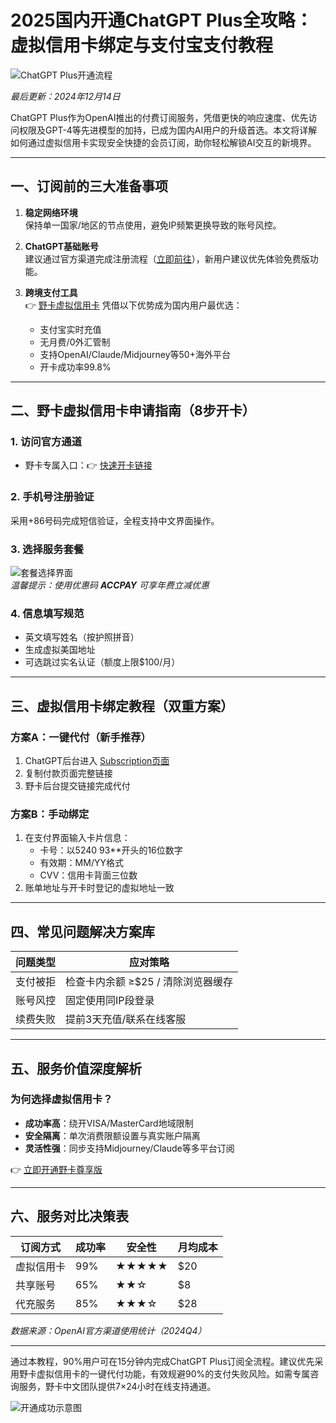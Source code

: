 # 2025国内开通ChatGPT Plus全攻略：虚拟信用卡绑定与支付宝支付教程

![ChatGPT Plus开通流程](https://bbtdd.com/wp-content/uploads/img/84029866804229.webp)

*最后更新：2024年12月14日*  

ChatGPT Plus作为OpenAI推出的付费订阅服务，凭借更快的响应速度、优先访问权限及GPT-4等先进模型的加持，已成为国内AI用户的升级首选。本文将详解如何通过虚拟信用卡实现安全快捷的会员订阅，助你轻松解锁AI交互的新境界。

---

## 一、订阅前的三大准备事项

1. **稳定网络环境**  
   保持单一国家/地区的节点使用，避免IP频繁更换导致的账号风控。

2. **ChatGPT基础账号**  
   建议通过官方渠道完成注册流程（[立即前往](https://chat.openai.com)），新用户建议优先体验免费版功能。

3. **跨境支付工具**  
   👉 [野卡虚拟信用卡](https://bbtdd.com/yeka) 凭借以下优势成为国内用户最优选：
   - 支付宝实时充值
   - 无月费/0外汇管制
   - 支持OpenAI/Claude/Midjourney等50+海外平台
   - 开卡成功率99.8%

---

## 二、野卡虚拟信用卡申请指南（8步开卡）

### 1. 访问官方通道
- 野卡专属入口：👉 [快速开卡链接](https://bbtdd.com/yeka)

### 2. 手机号注册验证
采用+86号码完成短信验证，全程支持中文界面操作。

### 3. 选择服务套餐
![套餐选择界面](https://bbtdd.com/wp-content/uploads/img/36576597506.webp)  
*温馨提示：使用优惠码 **ACCPAY** 可享年费立减优惠*

### 4. 信息填写规范
- 英文填写姓名（按护照拼音）
- 生成虚拟美国地址
- 可选跳过实名认证（额度上限$100/月）

---

## 三、虚拟信用卡绑定教程（双重方案）

### 方案A：一键代付（新手推荐）
1. ChatGPT后台进入 [Subscription页面](https://chat.openai.com/account)
2. 复制付款页面完整链接
3. 野卡后台提交链接完成代付

### 方案B：手动绑定
1. 在支付界面输入卡片信息：
   - 卡号：以5240 93**开头的16位数字
   - 有效期：MM/YY格式
   - CVV：信用卡背面三位数
2. 账单地址与开卡时登记的虚拟地址一致

---

## 四、常见问题解决方案库

| 问题类型        | 应对策略                          |
|-----------------|---------------------------------|
| 支付被拒        | 检查卡内余额 ≥$25 / 清除浏览器缓存 |
| 账号风控        | 固定使用同IP段登录                |
| 续费失败        | 提前3天充值/联系在线客服          |

---

## 五、服务价值深度解析

### 为何选择虚拟信用卡？
- **成功率高**：绕开VISA/MasterCard地域限制
- **安全隔离**：单次消费限额设置与真实账户隔离
- **灵活性强**：同步支持Midjourney/Claude等多平台订阅

👉 [立即开通野卡尊享版](https://bbtdd.com/yeka)

---

## 六、服务对比决策表

| 订阅方式       | 成功率 | 安全性 | 月均成本 |
|----------------|--------|--------|----------|
| 虚拟信用卡     | 99%    | ★★★★★  | $20      |
| 共享账号       | 65%    | ★★☆    | $8       |
| 代充服务       | 85%    | ★★★☆   | $28      |

*数据来源：OpenAI官方渠道使用统计（2024Q4）*

---

通过本教程，90%用户可在15分钟内完成ChatGPT Plus订阅全流程。建议优先采用野卡虚拟信用卡的一键代付功能，有效规避90%的支付失败风险。如需专属咨询服务，野卡中文团队提供7×24小时在线支持通道。

![开通成功示意图](https://bbtdd.com/wp-content/uploads/img/78473128073.webp)